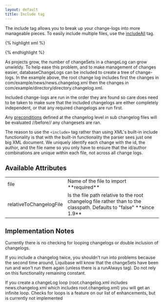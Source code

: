 ```yaml
---
layout: default
title: Include tag
---
```



The include tag allows you to break up your change-logs into more manageable pieces. To easily include multiple files, use the [includeAll](includeall.html) tag.

{% highlight xml %}
<?xml version="1.0" encoding="UTF-8"?>

<databaseChangeLog
  xmlns="http://www.liquibase.org/xml/ns/dbchangelog/1.9"
  xmlns:xsi="http://www.w3.org/2001/XMLSchema-instance"
  xsi:schemaLocation="http://www.liquibase.org/xml/ns/dbchangelog/1.9
         http://www.liquibase.org/xml/ns/dbchangelog/dbchangelog-1.9.xsd">
    <include file="com/example/news/news.changelog.xml"/>
    <include file="com/example/directory/directory.changelog.xml"/>
</databaseChangeLog>
{% endhighlight %}

As projects grow, the number of changeSets in a changeLog can grow unwieldy. To help ease this problem, and to make management of changes easier, databaseChangeLogs can be included to create a tree of change-logs. In the example above, the root change log includes first the changes in com/example/news/news.changelog.xml then the changes in com/example/directory/directory.changelog.xml.

Included change-logs are run in the order they are found so care does need to be taken to make sure that the included changelogs are either completely independent, or that any required changelogs are run first.

Any [preconditions](preconditions.html) defined at the changelog level in sub changelog files will be evaluated //before// any changesets are ran.

The reason to use the `<include>` tag rather than using XML's built-in include functionality is that with the built-in functionality the parser sees just one big XML document. We uniquely identify each change with the id, the author, and the file name so you only have to ensure that the id/author combinations are unique within each file, not across all change logs.

## Available Attributes ##

<table>
<tr><td>file</td><td>Name of the file to import **required** </td></tr>
<tr><td>relativeToChangelogFile</td><td>Is the file path relative to the root changelog file rather than to the classpath.  Defaults to "false" **since 1.9** </td></tr>
</table>


## Implementation Notes ##

Currently there is no checking for looping changelogs or double inclusion of changelogs.

If you include a changelog twice, you shouldn't run into problems because the second time around, Liquibase will know that the changeSets have been run and won't run them again (unless there is a runAlways tag). Do not rely on this functionality remaining constant.

If you create a changeLog loop (root.changelog.xml includes news.changelog.xml which includes root.changelog.xml) you will get an infinite loop. Checks for loops is a feature on our list of enhancements, but is currently not implemented
